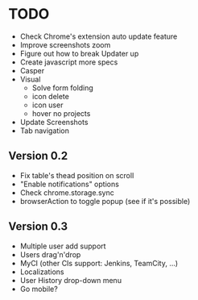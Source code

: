 # TODO

* Check Chrome's extension auto update feature
* Improve screenshots zoom
* Figure out how to break Updater up
* Create javascript more specs
* Casper
* Visual
	* Solve form folding
	* icon delete
	* icon user
	* hover no projects
* Update Screenshots
* Tab navigation


## Version 0.2

* Fix table's thead position on scroll
* "Enable notifications" options
* Check chrome.storage.sync
* browserAction to toggle popup (see if it's possible)


## Version 0.3

* Multiple user add support
* Users drag'n'drop
* MyCI (other CIs support: Jenkins, TeamCity, ...)
* Localizations
* User History drop-down menu
* Go mobile?
